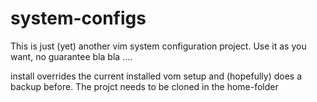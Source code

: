 # system-configs

This is just (yet) another vim system configuration project.
Use it as you want, no guarantee bla bla ....

install overrides the current installed vom setup and (hopefully) does a backup before.
The projct needs to be cloned in the home-folder
